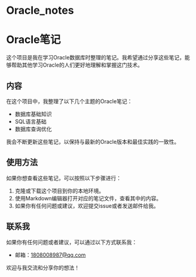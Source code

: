 # Oracle_notes

# Oracle笔记

这个项目是我在学习Oracle数据库时整理的笔记。我希望通过分享这些笔记，能够帮助其他学习Oracle的人们更好地理解和掌握这门技术。

## 内容

在这个项目中，我整理了以下几个主题的Oracle笔记：

- 数据库基础知识
- SQL语言基础
- 数据库查询优化

我会不断更新这些笔记，以保持与最新的Oracle版本和最佳实践的一致性。

## 使用方法

如果你想查看这些笔记，可以按照以下步骤进行：

1. 克隆或下载这个项目到你的本地环境。
2. 使用Markdown编辑器打开对应的笔记文件，查看其中的内容。
3. 如果你有任何问题或建议，欢迎提交issue或者发送邮件给我。


## 联系我

如果你有任何问题或者建议，可以通过以下方式联系我：

- 邮箱：1808008987@qq.com


欢迎与我交流和分享你的想法！
